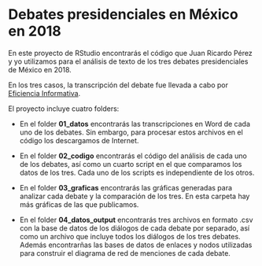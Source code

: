 # Debates presidenciales en México en 2018

En este proyecto de RStudio encontrarás el código que Juan Ricardo Pérez y yo utilizamos para el análisis de texto de los tres debates presidenciales de México en 2018.

En los tres casos, la transcripción del debate fue llevada a cabo por [Eficiencia Informativa](https://data4.efinf.com/josso/signon/login.do?josso_back_to=https://data4.efinf.com/reader/josso_security_check).

El proyecto incluye cuatro folders: 

- En el folder **01_datos** encontrarás las transcripciones en Word de cada uno de los debates. Sin embargo, para procesar estos archivos en el código los descargamos de Internet.

- En el folder **02_codigo** encontrarás el código del análisis de cada uno de los debates, así como un cuarto script en el que comparamos los datos de los tres. Cada uno de los scripts es independiente de los otros.

- En el folder **03_graficas** encontrarás las gráficas generadas para analizar cada debate y la comparación de los tres. En esta carpeta hay más gráficas de las que publicamos. 

- En el folder **04_datos_output** encontrarás tres archivos en formato .csv con la base de datos de los diálogos de cada debate por separado, así como un archivo que incluye todos los diálogos de los tres debates. Además encontrarñas las bases de datos de enlaces y nodos utilizadas para construir el diagrama de red de menciones de cada debate.


